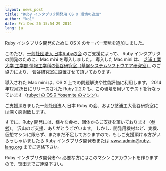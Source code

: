 ```yaml
---
layout: news_post
title: "Ruby インタプリタ開発用 OS X 環境の追加"
author: "ko1"
date: Fri Dec 26 15:54:29 2014
lang: ja
---
```


Ruby インタプリタ開発のために OS X のサーバー環境を追加しました。

このたび、[一般社団法人 日本Rubyの会](http://ruby-no-kai.org/) のご支援によって、
Ruby インタプリタの開発のために、Mac mini を導入しました。
導入した Mac mini は、 [芝浦工業大学 工学部 情報工学科の菅谷研究室（基盤システムソフトウエア研究室）](http://www.dlab.ise.shibaura-it.ac.jp/) のご協力により、
菅谷研究室に設置させて頂いております。

導入された Mac mini は、OS X 上での問題解決や性能評価に利用します。
2014年12月25日にリリースされた Ruby 2.2.0 も、この環境を用いてテストを行なっています（[rubyci の OS X Yosemite のマシン](http://rubyci.org/)）。

ご支援頂きました一般社団法人 日本 Ruby の会、および芝浦工大菅谷研究室には深く感謝致します。

すでに、Ruby 開発には、様々な会社、団体からご支援を頂いております（[参考](https://www.ruby-lang.org/en/about/website/)）。
沢山のご支援、ありがとうございます。
しかし、開発用機材など、実機、仮想マシンに限らず、まだまだ不足しておりますので、もしご支援頂ける方がいらっしゃいましたら Ruby インタプリタ開発者または www-admin@ruby-lang.org までご連絡下さい。

Ruby インタプリタ開発者へ: 必要な方にはこのマシンにアカウントを作りますので、笹田までご連絡下さい。
